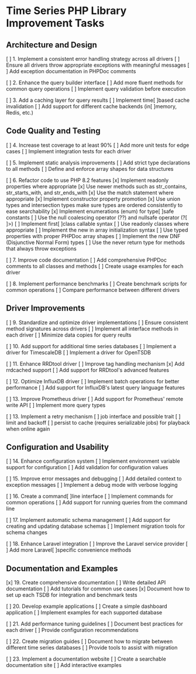 # Time Series PHP Library Improvement Tasks

## Architecture and Design
[ ] 1. Implement a consistent error handling strategy across all drivers
   [ ] Ensure all drivers throw appropriate exceptions with meaningful messages
   [ ] Add exception documentation in PHPDoc comments

[ ] 2. Enhance the query builder interface
   [ ] Add more fluent methods for common query operations
   [ ] Implement query validation before execution

[ ] 3. Add a caching layer for query results
   [ ] Implement time[ ]based cache invalidation
   [ ] Add support for different cache backends (in[ ]memory, Redis, etc.)

## Code Quality and Testing
[ ] 4. Increase test coverage to at least 90%
   [ ] Add more unit tests for edge cases
   [ ] Implement integration tests for each driver

[ ] 5. Implement static analysis improvements
   [ ] Add strict type declarations to all methods
   [ ] Define and enforce array shapes for data structures

[ ] 6. Refactor code to use PHP 8.2 features
   [x] Implement readonly properties where appropriate
   [x] Use newer methods such as str_contains, str_starts_with, and str_ends_with
   [x] Use the match statement where appropriate
   [x] Implement constructor property promotion
   [x] Use union types and intersection types make sure types are ordered consistently to ease searchability
   [x] Implement enumerations (enum) for type[ ]safe constants
   [ ] Use the null coalescing operator (??) and nullsafe operator (?[ ]>)
   [ ] Implement first[ ]class callable syntax
   [ ] Use readonly classes where appropriate
   [ ] Implement the new in array initialization syntax
   [ ] Use typed properties with proper PHPDoc array shapes
   [ ] Implement the new DNF (Disjunctive Normal Form) types
   [ ] Use the never return type for methods that always throw exceptions

[ ] 7. Improve code documentation
   [ ] Add comprehensive PHPDoc comments to all classes and methods
   [ ] Create usage examples for each driver

[ ] 8. Implement performance benchmarks
    [ ] Create benchmark scripts for common operations
    [ ] Compare performance between different drivers

## Driver Improvements
[ ] 9. Standardize and optimize driver implementations
    [ ] Ensure consistent method signatures across drivers
    [ ] Implement all interface methods in each driver
    [ ] Minimize data copies for query reults

[ ] 10. Add support for additional time series databases
    [ ] Implement a driver for TimescaleDB
    [ ] Implement a driver for OpenTSDB

[ ] 11. Enhance RRDtool driver
    [ ] Improve tag handling mechanism
    [x] Add rrdcached support
    [ ] Add support for RRDtool's advanced features

[ ] 12. Optimize InfluxDB driver
    [ ] Implement batch operations for better performance
    [ ] Add support for InfluxDB's latest query language features

[ ] 13. Improve Prometheus driver
    [ ] Add support for Prometheus' remote write API
    [ ] Implement more query types

[ ] 13. Implement a retry mechanism
    [ ] job interface and possible trait
    [ ] limit and backoff
    [ ] persist to cache (requires serializable jobs) for playback when online again

## Configuration and Usability
[ ] 14. Enhance configuration system
    [ ] Implement environment variable support for configuration
    [ ] Add validation for configuration values

[ ] 15. Improve error messages and debugging
    [ ] Add detailed context to exception messages
    [ ] Implement a debug mode with verbose logging

[ ] 16. Create a command[ ]line interface
    [ ] Implement commands for common operations
    [ ] Add support for running queries from the command line

[ ] 17. Implement automatic schema management
    [ ] Add support for creating and updating database schemas
    [ ] Implement migration tools for schema changes

[ ] 18. Enhance Laravel integration
    [ ] Improve the Laravel service provider
    [ ] Add more Laravel[ ]specific convenience methods

## Documentation and Examples
[x] 19. Create comprehensive documentation
    [ ] Write detailed API documentation
    [ ] Add tutorials for common use cases
    [x] Document how to set up each TSDB for integration and benchmark tests

[ ] 20. Develop example applications
    [ ] Create a simple dashboard application
    [ ] Implement examples for each supported database

[ ] 21. Add performance tuning guidelines
    [ ] Document best practices for each driver
    [ ] Provide configuration recommendations

[ ] 22. Create migration guides
    [ ] Document how to migrate between different time series databases
    [ ] Provide tools to assist with migration

[ ] 23. Implement a documentation website
    [ ] Create a searchable documentation site
    [ ] Add interactive examples
